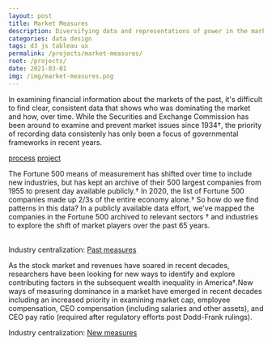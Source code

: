 ```yaml
---
layout: post
title: Market Measures
description: Diversifying data and representations of power in the market
categories: data design
tags: d3 js tableau ux
permalink: /projects/market-measures/
root: /projects/
date: 2021-03-01
img: /img/market-measures.png
---
```


In examining financial information about the markets of the past, it's difficult to find clear, consistent data that shows who was dominating the market and how, over time. While the Securities and Exchange Commission has been around to examine and prevent market issues since 1934†, the priority of recording data consistenly has only been a focus of governmental frameworks in recent years.

<div class="materials center">
	<a href="https://github.com/papermashea/industryCentralization" target="_blank" class="post-resource" id="sources">process</a>
	<a href="https://papermashea.github.io/industryCentralization/index.html" target="_blank" class="post-resource" id="sources">project</a>
</div>

The Fortune 500 means of measurement has shifted over time to include new industries, but has kept an archive of their 500 largest companies from 1955 to present day available publicly.† In 2020, the list of Fortune 500 companies made up 2/3s of the entire economy alone.† So how do we find patterns in this data? In a publicly available data effort, we've mapped the companies in the Fortune 500 archived to relevant sectors † and industries to explore the shift of market players over the past 65 years.

<div class="img_full">
	<img class="col half" src="{{ site.baseurl }}/img/market-measures/fortune_profit.png" alt="" title="fortune 500 companies"/>
	<img class="col half" src="{{ site.baseurl }}/img/market-measures/fortune_revenue.png" alt="" title="fortune 500 companies"/>
</div>
<div class="col three caption">
	Industry centralization: <a href="https://papermashea.github.io/industryCentralization/past.html" target="_blank">Past measures</a>
</div>

As the stock market and revenues have soared in recent decades, researchers have been looking for new ways to identify and explore contributing factors in the subsequent wealth inequality in America†.New ways of measuring dominance in a market have emerged in recent decades including an increased priority in examining market cap, employee compensation, CEO compensation (including salaries and other assets), and CEO pay ratio (required after regulatory efforts post Dodd-Frank rulings).

<div class="img_full">
	<img class="col three" src="{{ site.baseurl }}/img/market-measures/market.png" alt="" title="market cap companies"/>
</div>
<div class="col three caption">
	Industry centralization: <a href="https://papermashea.github.io/industryCentralization/present.html" target="_blank">New measures</a>
</div>